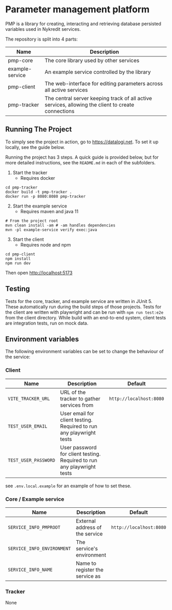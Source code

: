 # Parameter management platform

PMP is a library for creating, interacting and retrieving database persisted variables used in Nykredit services.

The repository is split into 4 parts:

| Name            | Description                                                                                        |
| --------------- | -------------------------------------------------------------------------------------------------- |
| pmp-core        | The core library used by other services                                                            |
| example-service | An example service controlled by the library                                                       |
| pmp-client      | The web-interface for editing parameters across all active services                                |
| pmp-tracker     | The central server keeping track of all active services, allowing the client to create connections |

## Running The Project

To simply see the project in action, go to <https://datalogi.net>. To set it up locally, see the guide below.

Running the project has 3 steps. A quick guide is provided below, but for more detailed instructions, see the `README.md` in each of the subfolders.

1. Start the tracker
   - Requires docker

```shell
cd pmp-tracker
docker build -t pmp-tracker .
docker run -p 8080:8080 pmp-tracker
```

2. Start the example service
   - Requires maven and java 11

```shell
# From the project root
mvn clean install -am # -am handles dependencies
mvn -pl example-service verify exec:java
```

3. Start the client
   - Requires node and npm

```shell
cd pmp-client
npm install
npm run dev
```

Then open <http://localhost:5173>

## Testing

Tests for the core, tracker, and example service are written in JUnit 5. These automatically run during the build steps of those projects. Tests for the client are written with playwright and can be run with `npm run test:e2e` from the client directory.
While build with an end-to-end system, client tests are integration tests, run on mock data.

## Environment variables

The following environment variables can be set to change the behaviour of the service:

### Client

| Name                 | Description                                                            | Default                 |
| -------------------- | ---------------------------------------------------------------------- | ----------------------- |
| `VITE_TRACKER_URL`   | URL of the tracker to gather services from                             | `http://localhost:8080` |
| `TEST_USER_EMAIL`    | User email for client testing. Required to run any playwright tests    |                         |
| `TEST_USER_PASSWORD` | User password for client testing. Required to run any playwright tests |                         |

see `.env.local.example` for an example of how to set these.

### Core / Example service

| Name                       | Description                     | Default                 |
| -------------------------- | ------------------------------- | ----------------------- |
| `SERVICE_INFO_PMPROOT`     | External address of the service | `http://localhost:8080` |
| `SERVICE_INFO_ENVIRONMENT` | The service's environment       |                         |
| `SERVICE_INFO_NAME`        | Name to register the service as |                         |

### Tracker

None
